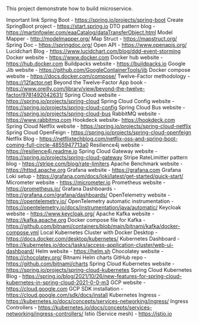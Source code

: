 This project demonstrate how to build microservice.




Important link
Spring Boot - https://spring.io/projects/spring-boot
Create SpringBoot project - https://start.spring.io
DTO pattern blog - https://martinfowler.com/eaaCatalog/dataTransferObject.html
Model Mapper - http://modelmapper.org/
Map Struct - https://mapstruct.org/
Spring Doc - https://springdoc.org/
Open API - https://www.openapis.org/
Lucidchart Blog - https://www.lucidchart.com/blog/ddd-event-storming
Docker website - https://www.docker.com
Docker hub website - https://hub.docker.com
Buildpacks website - https://buildpacks.io
Google Jib website - https://github.com/GoogleContainerTools/jib
Docker compose website - https://docs.docker.com/compose/
Twelve-Factor methodology - https://12factor.net
Beyond the Twelve-Factor App book - https://www.oreilly.com/library/view/beyond-the-twelve-factor/9781492042631/
Spring Cloud website - https://spring.io/projects/spring-cloud
Spring Cloud Config website - https://spring.io/projects/spring-cloud-config
Spring Cloud Bus website - https://spring.io/projects/spring-cloud-bus
RabbitMQ website - https://www.rabbitmq.com
Hookdeck website- https://hookdeck.com
Spring Cloud Netflix website - https://spring.io/projects/spring-cloud-netflix
Spring Cloud OpenFeign - https://spring.io/projects/spring-cloud-openfeign
Netflix Blog - https://netflixtechblog.com/netflix-oss-and-spring-boot-coming-full-circle-4855947713a0
Resilience4j website - https://resilience4j.readme.io
Spring Cloud Gateway website - https://spring.io/projects/spring-cloud-gateway
Stripe RateLimitter pattern blog - https://stripe.com/blog/rate-limiters
Apache Benchmark website - https://httpd.apache.org
Grafana website - https://grafana.com
Grafana Loki setup - https://grafana.com/docs/loki/latest/get-started/quick-start/
Micrometer website - https://micrometer.io
Prometheus website - https://prometheus.io/
Grafana Dashboards - https://grafana.com/grafana/dashboards/
OpenTelemetry website - https://opentelemetry.io/
OpenTelemetry automatic instrumentation - https://opentelemetry.io/docs/instrumentation/java/automatic/
Keycloak website - https://www.keycloak.org/
Apache Kafka website - https://kafka.apache.org
Docker compose file for Kafka - https://github.com/bitnami/containers/blob/main/bitnami/kafka/docker-compose.yml
Local Kubernetes Cluster with Docker Desktop - https://docs.docker.com/desktop/kubernetes/
Kubernetes Dashboard - https://kubernetes.io/docs/tasks/access-application-cluster/web-ui-dashboard/
Helm website - https://helm.sh
Chocolatey website - https://chocolatey.org/
Bitnami Helm charts GitHub repo - https://github.com/bitnami/charts
Spring Cloud Kubernetes website - https://spring.io/projects/spring-cloud-kubernetes
Spring Cloud Kubernetes Blog - https://spring.io/blog/2021/10/26/new-features-for-spring-cloud-kubernetes-in-spring-cloud-2021-0-0-m3
GCP website - https://cloud.google.com
GCP SDK installation - https://cloud.google.com/sdk/docs/install
Kubernetes Ingress - https://kubernetes.io/docs/concepts/services-networking/ingress/
Ingress Controllers - https://kubernetes.io/docs/concepts/services-networking/ingress-controllers/
Istio (Service mesh) - https://istio.io
